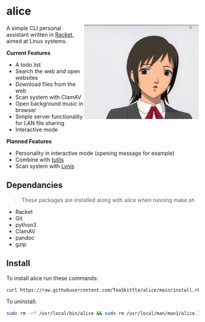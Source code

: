 # alice

<img src ="alice.jpeg" align="right" alt="Alice logo" width="300">

A simple CLI personal assistant written in [Racket](https://racket-lang.org/), aimed at Linux systems.

**Current Features**

+ A todo list
+ Search the web and open websites
+ Download files from the web
+ Scan system with ClamAV
+ Open background music in browser
+ Simple server functionality for LAN file sharing
+ Interactive mode

**Planned Features**

+ Personality in interactive mode (opening message for example)
+ Combine with [tutils](https://github.com/TeaSkittle/tutils)
+ Scan system with [Lynis](https://cisofy.com/lynis/)

## Dependancies

> These packages are installed along with alice when running make.sh

+ Racket
+ Git
+ python3
+ ClamAV
+ pandoc
+ gzip

## Install

To install alice run these commands:
```Bash
curl https://raw.githubusercontent.com/TeaSkittle/alice/main/install.rkt | racket
```

To uninstall:
```Bash
sudo rm -rf /usr/local/bin/alice && sudo rm /usr/local/man/man1/alice.1.gz
```
